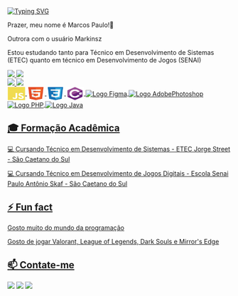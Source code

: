 <div>
<a href="https://git.io/typing-svg"><img src="https://readme-typing-svg.demolab.com?font=Tiny5&size=30&pause=400&center=true&vCenter=true&width=435&lines=Welcome+to+my+bio!;Bem-vindo+%C3%A0+minha+bio!" alt="Typing SVG" /></a>
</div>

<div>
<p>Prazer, meu nome é Marcos Paulo!👋</p>

<p>Outrora com o usuário Markinsz</p>

<p>Estou estudando tanto para Técnico em Desenvolvimento de Sistemas (ETEC) quanto em técnico em Desenvolvimento de Jogos (SENAI)</p>
</div>

<div>
    <a href="https://github.com/Markinsz">
    <img height="180em" src="https://github-readme-stats.vercel.app/api?username=Markinsz&show_icons=true&theme=dark&include_all_commits=true&count_private=true"/>
    <img height="180em" src="https://github-readme-stats.vercel.app/api/top-langs/?username=Markinsz&layout=compact&langs_count=7&theme=dark"/>
</div>
<div>
    <a href="https://github.com/MarkPSM">
    <img height="180em" src="https://github-readme-stats.vercel.app/api?username=MarkPSM&show_icons=true&theme=dark&include_all_commits=true&count_private=true"/>
    <img height="180em" src="https://github-readme-stats.vercel.app/api/top-langs/?username=MarkPSM&layout=compact&langs_count=7&theme=dark"/>
</div>
<div>
    <img align="center" alt="Logo JS" height="30" width="40" src="https://raw.githubusercontent.com/devicons/devicon/master/icons/javascript/javascript-plain.svg">
    <img align="center" alt="Logo HTML" height="30" width="40" src="https://raw.githubusercontent.com/devicons/devicon/master/icons/html5/html5-original.svg">
    <img align="center" alt="Logo CSS" height="30" width="40" src="https://raw.githubusercontent.com/devicons/devicon/master/icons/css3/css3-original.svg">
    <img align="center" alt="Logo Csharp" height="30" width="40" src="https://raw.githubusercontent.com/devicons/devicon/master/icons/csharp/csharp-original.svg">
    <img align="center"  alt="Logo Figma" height="30" width="40" src="https://cdn.jsdelivr.net/gh/devicons/devicon/icons/figma/figma-original.svg"/>
    <img align="center"  alt="Logo AdobePhotoshop" height="30" width="40"src="https://skillicons.dev/icons?i=ps"/>
    <img align="center" alt="Logo PHP" height="40" width="40" src="https://cdn.jsdelivr.net/gh/devicons/devicon@latest/icons/php/php-original.svg"/>
    <img align="center" alt="Logo Java" height="40" width="30" src="https://cdn.jsdelivr.net/gh/devicons/devicon@latest/icons/java/java-original.svg" />
</div>

<div>
  <h2>🎓 Formação Acadêmica</h2> 
    <p>💻 Cursando Técnico em Desenvolvimento de Sistemas - ETEC Jorge Street - São Caetano do Sul</p> 
    <p>💻 Cursando Técnico em Desenvolvimento de Jogos Digitais - Escola Senai Paulo Antônio Skaf - São Caetano do Sul</p> 
</div>

<div>
  <h2>⚡ Fun fact</h2>
  <p>Gosto muito do mundo da programação</p>
  <p>Gosto de jogar Valorant, League of Legends, Dark Souls e Mirror's Edge</p>
</div>

<div>
  <h2>📫 Contate-me</h2>
  <a href="https://discord.gg/bGrKFmtgCE" target="_blank"><img src="https://img.shields.io/badge/Discord-7289DA?style=for-the-badge&logo=discord&logoColor=white" target="_blank"></a> 
  <a href = "mailto:markins.psm@gmail.com"><img src="https://img.shields.io/badge/Gmail-D14836?style=for-the-badge&logo=gmail&logoColor=white" target="_blank"></a>
  <a href="https://www.linkedin.com/in/marcos-paulo-santana-macedo-4825632bb/" target="_blank"><img src="https://img.shields.io/badge/-LinkedIn-%230077B5?style=for-the-badge&logo=linkedin&logoColor=white" target="_blank"></a>
</div>
